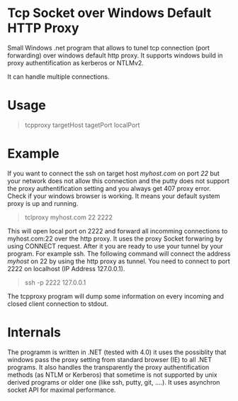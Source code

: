 # Tcp Socket over Windows Default HTTP Proxy

Small Windows .net program that allows to tunel tcp connection (port forwarding) over windows default http proxy. 
It supports windows build in proxy authentification as kerberos or NTLMv2.

It can handle multiple connections.

# Usage

> tcpproxy targetHost tagetPort localPort

# Example

If you want to connect the ssh on target host *myhost.com* on port *22* but your network does not allow this connection and the putty does not support the proxy authentification setting and you always get 407 proxy error.
Check if your windows browser is working. It means your default system proxy is up and running.

> tclproxy myhost.com 22 2222

This will open local port on 2222 and forward all incomming connections to myhost.com:22 over the http proxy. It uses the proxy Socket forwaring by using CONNECT request.
After it you are ready to use your tunnel by your program. For example ssh. The following command will connect the address *myhost* on 22 by using the http proxy as tunnel. You need to connect to port 2222 on localhost (IP Address 127.0.0.1).

> ssh -p 2222 127.0.0.1

The tcpproxy program will dump some information on every incoming and closed client connection to stdout.

# Internals

The programm is written in .NET (tested with 4.0) it uses the possiblity that windows pass the proxy setting from standard browser (IE) to all .NET programs. It also handles the transparently the proxy authentification methods (as NTLM or Kerberos) that sometime is not supported by unix derived programs or older one (like ssh, putty, git, ....).
It uses asynchron socket API for maximal performance.
